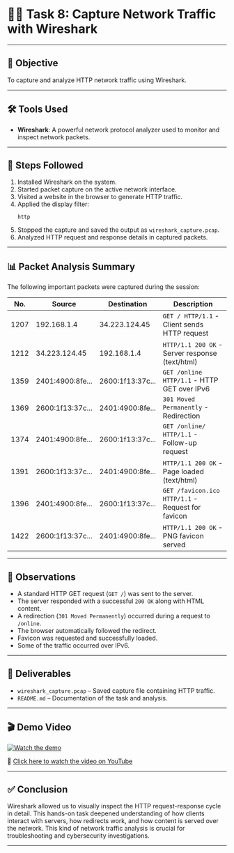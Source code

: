 
# 🕵️‍♂️ Task 8: Capture Network Traffic with Wireshark
---

## 📌 Objective

To capture and analyze HTTP network traffic using Wireshark.

---

## 🛠 Tools Used

- **Wireshark**: A powerful network protocol analyzer used to monitor and inspect network packets.

---

## 🔧 Steps Followed

1. Installed Wireshark on the system.
2. Started packet capture on the active network interface.
3. Visited a website in the browser to generate HTTP traffic.
4. Applied the display filter:
   ```
   http
   ```
5. Stopped the capture and saved the output as `wireshark_capture.pcap`.
6. Analyzed HTTP request and response details in captured packets.

---

## 📊 Packet Analysis Summary

The following important packets were captured during the session:

| No.  | Source           | Destination      | Description                          |
|------|------------------|------------------|--------------------------------------|
| 1207 | 192.168.1.4       | 34.223.124.45     | `GET / HTTP/1.1` - Client sends HTTP request |
| 1212 | 34.223.124.45     | 192.168.1.4       | `HTTP/1.1 200 OK` - Server response (text/html) |
| 1359 | 2401:4900:8fe...  | 2600:1f13:37c...  | `GET /online HTTP/1.1` - HTTP GET over IPv6 |
| 1369 | 2600:1f13:37c...  | 2401:4900:8fe...  | `301 Moved Permanently` - Redirection |
| 1374 | 2401:4900:8fe...  | 2600:1f13:37c...  | `GET /online/ HTTP/1.1` - Follow-up request |
| 1391 | 2600:1f13:37c...  | 2401:4900:8fe...  | `HTTP/1.1 200 OK` - Page loaded (text/html) |
| 1396 | 2401:4900:8fe...  | 2600:1f13:37c...  | `GET /favicon.ico HTTP/1.1` - Request for favicon |
| 1422 | 2600:1f13:37c...  | 2401:4900:8fe...  | `HTTP/1.1 200 OK` - PNG favicon served |

---

## 🧠 Observations

- A standard HTTP GET request (`GET /`) was sent to the server.
- The server responded with a successful `200 OK` along with HTML content.
- A redirection (`301 Moved Permanently`) occurred during a request to `/online`.
- The browser automatically followed the redirect.
- Favicon was requested and successfully loaded.
- Some of the traffic occurred over IPv6.

---

## 📁 Deliverables

- `wireshark_capture.pcap` – Saved capture file containing HTTP traffic.
- `README.md` – Documentation of the task and analysis.

---

## 🎬 Demo Video

[![Watch the demo](https://img.youtube.com/vi/BHUvWxWfbjk/0.jpg)](https://youtu.be/BD7H_PwvMZo)

🔗 [Click here to watch the video on YouTube](https://youtu.be/BD7H_PwvMZo)

---

## ✅ Conclusion

Wireshark allowed us to visually inspect the HTTP request-response cycle in detail. This hands-on task deepened understanding of how clients interact with servers, how redirects work, and how content is served over the network. This kind of network traffic analysis is crucial for troubleshooting and cybersecurity investigations.

---
